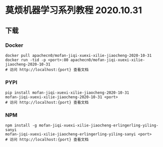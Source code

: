 # 莫烦机器学习系列教程 2020.10.31

## 下载

### Docker

```
docker pull apachecn0/mofan-jiqi-xuexi-xilie-jiaocheng-2020-10-31
docker run -tid -p <port>:80 apachecn0/mofan-jiqi-xuexi-xilie-jiaocheng-2020-10-31
# 访问 http://localhost:{port} 查看文档
```

### PYPI

```
pip install mofan-jiqi-xuexi-xilie-jiaocheng-2020-10-31
mofan-jiqi-xuexi-xilie-jiaocheng-2020-10-31 <port>
# 访问 http://localhost:{port} 查看文档
```

### NPM

```
npm install -g mofan-jiqi-xuexi-xilie-jiaocheng-erlingerling-yiling-sanyi
mofan-jiqi-xuexi-xilie-jiaocheng-erlingerling-yiling-sanyi <port>
# 访问 http://localhost:{port} 查看文档
```